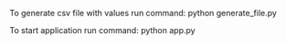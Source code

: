 To generate csv file with values run command:
python generate_file.py

To start application run command:
python app.py

